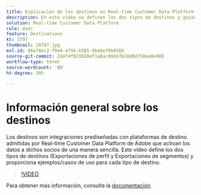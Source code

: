 ```yaml
---
title: Explicación de los destinos en Real-time Customer Data Platform de Adobe (RTCDP)
description: En este vídeo se definen los dos tipos de destinos y guión; Exportaciones de perfiles y Exportaciones y guiones de segmentos; y se ofrecen ejemplos/casos de uso para cada tipo de destino.
solution: Real-time Customer Data Platform
role: User
feature: Destinations
kt: 3797
thumbnail: 29707.jpg
exl-id: d6e78ec2-f9e0-4794-b585-9bebef9b036b
source-git-commit: 2d4f4f933650ef1a0ac98d47b28d0d750ae0e908
workflow-type: tm+mt
source-wordcount: '95'
ht-degree: 30%

---
```


# Información general sobre los destinos

Los destinos son integraciones prediseñadas con plataformas de destino admitidas por Real-time Customer Data Platform de Adobe que activan los datos a dichos socios de una manera sencilla. Este vídeo define los dos tipos de destinos (Exportaciones de perfil y Exportaciones de segmentos) y proporciona ejemplos/casos de uso para cada tipo de destino.

>[!VIDEO](https://video.tv.adobe.com/v/29707?quality=12&learn=on)

Para obtener más información, consulte la [documentación](https://experienceleague.adobe.com/docs/experience-platform/rtcdp/destinations/destinations-overview.html).

